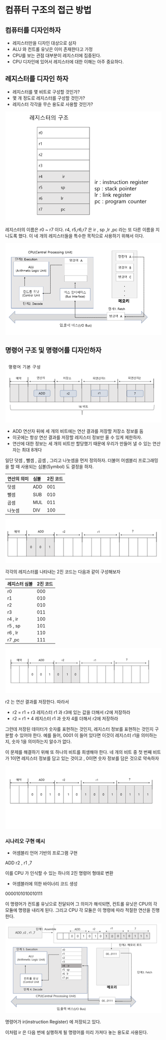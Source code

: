 # 컴퓨터 구조의 접근 방법

## 컴퓨터를 디자인하자

- 레지스터만을 디자인 대상으로 삼자
- ALU 와 컨트롤 유닛은 이미 존재한다고 가정
- CPU를 보는 관점 대부분이 레지스터에 집중된다. 
- CPU 디자인에 있어서 레지스터에 대한 이해는 아주 중요하다.

## 레지스터를 디자인 하자

- 레지스터를 몇 비트로 구성할 것인가?
- 몇 개 정도로 레지스터를 구성할 것인가?
- 레지스터 각각을 무슨 용도로 사용할 것인가?



![img.png](../img.png)

레지스터의 이름은 r0 ~ r7 이다.
r4, r5,r6,r7 은 ir , sp ,lr ,pc 라는 또 다른 이름을 지니도록 했다.
이 네 개의 레지스터들을 특수한 목적으로 사용하기 위해서 이다.

![img_3.png](../img_3.png)
## 명령어 구조 및 명령어를 디자인하자

![img_1.png](../img_1.png)

- ADD 연산자 뒤에 세 개의 비트에는 연산 결과를 저장할 저장소 정보를 둠
- 이곳에는 항상 연산 결과를 저장할 레지스터 정보만 올 수 있게 제한하자.
- 연산에 대한 정보는 세 개의 비트만 할당했기 때문에 우리가 만들어 낼 수 있는 연산자는 최대 8개다

일단 덧셈 , 뺄셈 , 곱셈 , 그리고 나눗셈을 먼저 정의하자.
더불어 어셈블리 프로그래밍을 할 때 사용되는 심볼(Symbol) 도 결정을 하자.

|연산의 의미 | 심볼 | 2진 코드
:---| :---| :---|
|덧셈 | ADD | 001
|뺄셈 | SUB | 010
|곱셈 | MUL | 011
|나눗셈 | DIV | 100 |

![img_2.png](../img_2.png)

각각의 레지스터를 나타내는 2진 코드는 다음과 같이 구성해보자

|레지스터 심볼 | 2진 코드 |
:------|:-------|
|r0 | 000|
|r1 | 010|
|r2 | 010|
|r3 | 011|
|r4 , ir| 100|
|r5 , sp| 101|
|r6 , lr | 110|
|r7 ,pc | 111|

![img_4.png](../img_4.png)

r2 는 연산 결과를 저장한다. 따라서

- r2 = r1 + r3  레지스터 r1 과 r3에 있는 값을 더해서 r2에 저장하라
- r2 = r1 + 4  레지스터 r1 과 숫자 4를 더해서 r2에 저장하라

그런데 저장된 데이터가 숫자를 표현하는 것인지, 레지스터 정보를 표현하는 것인지 구분할 수 있어야 한다.
예를 들어, 0001 이 들어 있다면 이것이 레지스터  r1을 의미하는지, 숫자 1을 의미하는지
알수가 없다.

이 문제를 해결하기 위해 또 하나의 비트를 희생해야 한다.
네 개의 비트 중 첫 번째 비트가 1이면 레지스터 정보를 담고 있는 것이고
, 0이면 숫자 정보를 담은 것으로 약속하자

![img_5.png](../img_5.png)


### 시나리오 구현 예시

- 어셈블리 언어 기반의 프로그램 구현

ADD r2 , r1 ,7

이를 CPU 가 인식할 수 있는 하나의 2진 명령어 형태로 변환
- 어셈블러에 의한 바이너리 코드 생성

0000101010010111

이 명령어가 컨트롤 유닛으로 전달되어 그 의미가 해석되면, 컨트롤 유닛은
CPU의 각 모듈에 명령을 내리게 된다. 그리고 CPU 각 모듈은 이 명령에 따라
적절한 연산을 진행한다.

![img_6.png](../img_6.png)

명령어가 ir(instruction Register) 에 저장되고 있다.

이처럼 ir 은 다음 번에 실행하게 될 명령어를 미리 가져다 놓는 용도로 사용된다.


